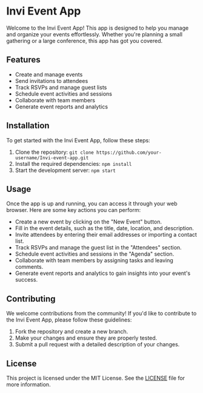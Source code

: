 # Invi Event App

Welcome to the Invi Event App! This app is designed to help you manage and organize your events effortlessly. Whether you're planning a small gathering or a large conference, this app has got you covered.

## Features

- Create and manage events
- Send invitations to attendees
- Track RSVPs and manage guest lists
- Schedule event activities and sessions
- Collaborate with team members
- Generate event reports and analytics

## Installation

To get started with the Invi Event App, follow these steps:

1. Clone the repository: `git clone https://github.com/your-username/Invi-event-app.git`
2. Install the required dependencies: `npm install`
3. Start the development server: `npm start`

## Usage

Once the app is up and running, you can access it through your web browser. Here are some key actions you can perform:

- Create a new event by clicking on the "New Event" button.
- Fill in the event details, such as the title, date, location, and description.
- Invite attendees by entering their email addresses or importing a contact list.
- Track RSVPs and manage the guest list in the "Attendees" section.
- Schedule event activities and sessions in the "Agenda" section.
- Collaborate with team members by assigning tasks and leaving comments.
- Generate event reports and analytics to gain insights into your event's success.

## Contributing

We welcome contributions from the community! If you'd like to contribute to the Invi Event App, please follow these guidelines:

1. Fork the repository and create a new branch.
2. Make your changes and ensure they are properly tested.
3. Submit a pull request with a detailed description of your changes.

## License

This project is licensed under the MIT License. See the [LICENSE](LICENSE) file for more information.
